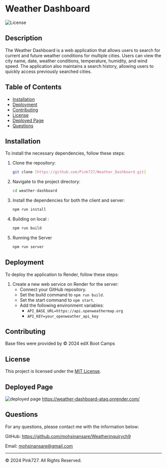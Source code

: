 # Weather Dashboard

![License](https://img.shields.io/badge/license-MIT-blue.svg)

## Description

The Weather Dashboard is a web application that allows users to search for current and future weather conditions for multiple cities. Users can view the city name, date, weather conditions, temperature, humidity, and wind speed. The application also maintains a search history, allowing users to quickly access previously searched cities.

## Table of Contents
- [Installation](#installation)
- [Deployment](#deployment)
- [Contributing](#contributing)
- [License](#license)
- [Deployed Page](#deployed-page)
- [Questions](#questions)

## Installation

To install the necessary dependencies, follow these steps:

1. Clone the repository:
    ```bash
    git clone [https://github.com/Pink727/Weather_Dashboard.git]
    ```
2. Navigate to the project directory:
    ```bash
    cd weather-dashboard
    ```
3. Install the dependencies for both the client and server:
    ```bash
    npm run install
    ```
4. Building on local  :
    ```bash
    npm run build
    ```
5. Running the Server
    ```bash
    npm run server
    ```

## Deployment

To deploy the application to Render, follow these steps:

1. Create a new web service on Render for the server:
    - Connect your GitHub repository.
    - Set the build command to `npm run build`.
    - Set the start command to `npm start`.
    - Add the following environment variables:
        - `API_BASE_URL=https://api.openweathermap.org`
        - `API_KEY=your_openweather_api_key`

## Contributing

Base files were provided by © 2024 edX Boot Camps

## License
This project is licensed under the [MIT License](https://opensource.org/license/mit).

## Deployed Page
![deployed page](img/deployed_page.PNG)
https://weather-dashboard-atag.onrender.com/

## Questions
For any questions, please contact me with the information below:

GitHub: https://github.com/mohsinansare/Weatherinquirych9

Email: mohsinansare@gmail.com

____________________________________
© 2024 Pink727. All Rights Reserved.
